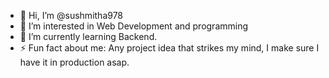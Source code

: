 - 👋 Hi, I’m @sushmitha978
- 👀 I’m interested in Web Development and programming 
- 🌱 I’m currently learning Backend.
- ⚡ Fun fact about me: Any project idea that strikes my mind, I make sure I have it in production asap.

<!---
sushmitha978/sushmitha978 is a ✨ special ✨ repository because its `README.md` (this file) appears on your GitHub profile.
You can click the Preview link to take a look at your changes.
--->
